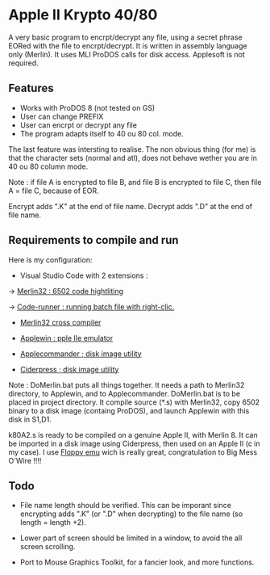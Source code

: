# Apple II Krypto 40/80

A very basic program to encrpt/decrypt any file, using a secret phrase EORed with the file to encrpt/decrypt.
It is written in assembly language only (Merlin). It uses MLI ProDOS calls for disk access.
Applesoft is not required.

## Features

* Works with ProDOS 8 (not tested on GS)
* User can change PREFIX
* User can encrpt or decrypt any file
* The program adapts itself to 40 ou 80 col. mode.

The last feature was intersting to realise. The non obvious thing (for me) is that the character sets (normal and atl), does not behave wether you are in 40 ou 80 column mode.

Note : if file A is encrypted to file B, and file B is encrypted to file C, then file A = file C, because of EOR.

Encrypt adds ".K" at the end of file name.
Decrypt adds ".D" at the end of file name.

## Requirements to compile and run

Here is my configuration:

* Visual Studio Code with 2 extensions :

-> [Merlin32 : 6502 code hightliting](marketplace.visualstudio.com/items?itemName=olivier-guinart.merlin32)

-> [Code-runner :  running batch file with right-clic.](marketplace.visualstudio.com/items?itemName=formulahendry.code-runner)

* [Merlin32 cross compiler](brutaldeluxe.fr/products/crossdevtools/merlin)

* [Applewin : pple IIe emulator](github.com/AppleWin/AppleWin)

* [Applecommander ; disk image utility](applecommander.sourceforge.net)

* [Ciderpress ; disk image utility](a2ciderpress.com)

Note :
DoMerlin.bat puts all things together. It needs a path to Merlin32 directory, to Applewin, and to Applecommander.
DoMerlin.bat is to be placed in project directory.
It compile source (*.s) with Merlin32, copy 6502 binary to a disk image (containg ProDOS), and launch Applewin with this disk in S1,D1.

k80A2.s is ready to be compiled on a genuine Apple II, with Merlin 8.
It can be imported in a disk image using Ciderpress, then used on an Apple II (c in my case).
I use [Floppy emu](www.bigmessowires.com/floppy-emu) wich is really great, congratulation to Big Mess O'Wire !!!!

## Todo

* File name length should be verified. This can be imporant since encrypting adds ".K" (or ".D" when decrypting) to the file name (so length = length +2).

* Lower part of screen should be limited in a window, to avoid the all screen scrolling.

* Port to Mouse Graphics Toolkit, for a fancier look, and more functions.
